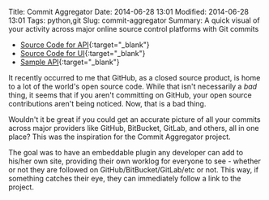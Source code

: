 Title: Commit Aggregator
Date: 2014-06-28 13:01
Modified: 2014-06-28 13:01
Tags: python,git
Slug: commit-aggregator
Summary: A quick visual of your activity across major online source control platforms with Git commits

* [Source Code for API](https://gitlab.com/mitch-b/commit-aggregator-python){:target="_blank"}
* [Source Code for UI](https://gitlab.com/mitch-b/commit-aggregator-ui){:target="_blank"}
* [Sample API](http://mitch.pythonanywhere.com/commits){:target="_blank"}

It recently occurred to me that GitHub, as a closed source product, is home to a lot of the world's open source code. While that isn't necessarily a *bad* thing, it seems that if you aren't committing on GitHub, your open source contributions aren't being noticed. Now, that is a bad thing.

Wouldn't it be great if you could get an accurate picture of all your commits across major providers like GitHub, BitBucket, GitLab, and others, all in one place? This was the inspiration for the Commit Aggregator project.

The goal was to have an embeddable plugin any developer can add to his/her own site, providing their own worklog for everyone to see - whether or not they are followed on GitHub/BitBucket/GitLab/etc or not. This way, if something catches their eye, they can immediately follow a link to the project.
